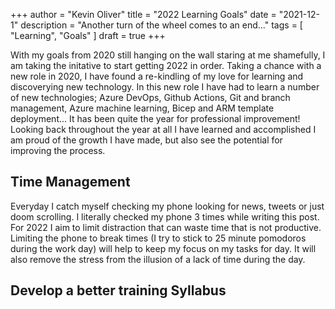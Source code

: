 +++
author = "Kevin Oliver"
title = "2022 Learning Goals"
date = "2021-12-1"
description = "Another turn of the wheel comes to an end..."
tags = [ "Learning", "Goals" ]
draft = true
+++

With my goals from 2020 still hanging on the wall staring at me shamefully, I am taking the initative to start getting 2022 in order. 
Taking a chance with a new role in 2020, I have found a re-kindling of my love for learning and discoverying new technology. In this new role I have had to learn a number of new technologies; Azure DevOps, Github Actions, Git and branch management, Azure machine learning, Bicep and ARM template deployment... It has been quite the year for professional improvement! Looking back throughout the year at all I have learned and accomplished I am proud of the growth I have made, but also see the potential for improving the process. 

## Time Management 

Everyday I catch myself checking my phone looking for news, tweets or just doom scrolling. I literally checked my phone 3 times while writing this post. For 2022 I aim to limit distraction that can waste time that is not productive. Limiting the phone to break times (I try to stick to 25 minute pomodoros during the work day) will help to keep my focus on my tasks for day. It will also remove the stress from the illusion of a lack of time during the day. 


## Develop a better training Syllabus 